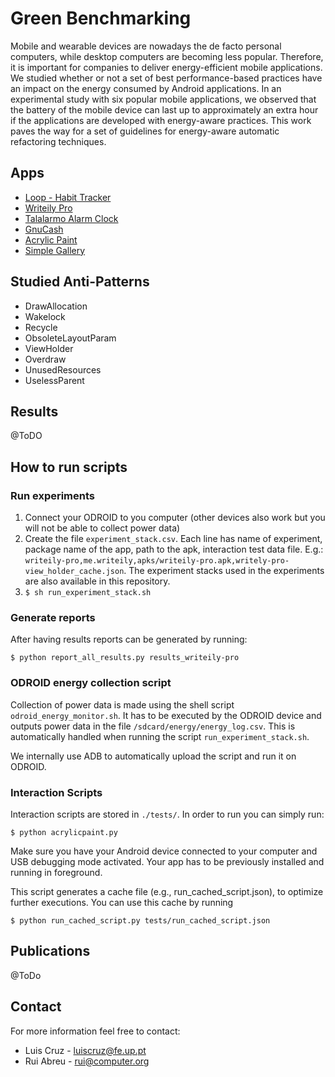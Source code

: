 # Green Benchmarking

Mobile and wearable devices are nowadays the de facto personal computers, while desktop computers are becoming less popular. Therefore, it is important for companies to deliver energy-efficient mobile applications. We studied whether or not a set of best performance-based practices have an impact on the energy consumed by Android applications. In an experimental study with six popular mobile applications, we observed that the battery of the mobile device can last up to approximately an extra hour if the applications are developed with energy-aware practices. This work paves the way for a set of guidelines for energy-aware automatic refactoring techniques.

## Apps

- [Loop - Habit Tracker](https://play.google.com/store/apps/details?id=org.isoron.uhabits&hl=en)
- [Writeily Pro](https://play.google.com/store/apps/details?id=me.writeily&hl=en)
- [Talalarmo Alarm Clock](https://play.google.com/store/apps/details?id=trikita.talalarmo&hl=en)
- [GnuCash](https://play.google.com/store/apps/details?id=org.gnucash.android&hl=en)
- [Acrylic Paint](https://f-droid.org/repository/browse/?fdid=anupam.acrylic)
- [Simple Gallery](https://play.google.com/store/apps/details?id=com.simplemobiletools.gallery&hl=en)

## Studied Anti-Patterns

- DrawAllocation
- Wakelock
- Recycle
- ObsoleteLayoutParam
- ViewHolder
- Overdraw
- UnusedResources
- UselessParent

## Results

@ToDO

## How to run scripts

### Run experiments
1. Connect your ODROID to you computer (other devices also work but you will not be able to collect power data)
1. Create the file ```experiment_stack.csv```. Each line has name of experiment, package name of the app, path to the apk, interaction test data file. E.g.: ```writeily-pro,me.writeily,apks/writeily-pro.apk,writely-pro-view_holder_cache.json```.
The experiment stacks used in the experiments are also available in this repository.
1. ```$ sh run_experiment_stack.sh```

### Generate reports

After having results reports can be generated by running:

```$ python report_all_results.py results_writeily-pro```

### ODROID energy collection script

Collection of power data is made using the shell script ```odroid_energy_monitor.sh```.
It has to be executed by the ODROID device and outputs power data in the file ```/sdcard/energy/energy_log.csv```.
This is automatically handled when running the script ```run_experiment_stack.sh```.

We internally use ADB to automatically upload the script and run it on ODROID.

### Interaction Scripts

Interaction scripts are stored in ```./tests/```.
In order to run you can simply run:

```
$ python acrylicpaint.py
```

Make sure you have your Android device connected to your computer and USB debugging mode activated.
Your app has to be previously installed and running in foreground.

This script generates a cache file (e.g., run_cached_script.json), to optimize further executions.
You can use this cache by running
```
$ python run_cached_script.py tests/run_cached_script.json
```

## Publications

@ToDo

## Contact

For more information feel free to contact:

- Luis Cruz - luiscruz@fe.up.pt
- Rui Abreu - rui@computer.org
